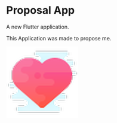 # Proposal App

A new Flutter application.

This Application was made to propose me.

![Proposal Icon](https://github.com/Abhijit2505/Android-IOS-Development/blob/master/Proposal_App/android/app/src/main/res/mipmap-xxxhdpi/ic_launcher.png)
